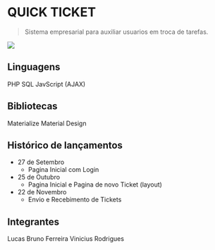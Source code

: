 # QUICK TICKET
> Sistema empresarial para auxiliar usuarios em troca de tarefas.


![](images/logo)

## Linguagens

PHP
SQL
JavScript (AJAX)


## Bibliotecas

Materialize
Material Design


## Histórico de lançamentos

* 27 de Setembro
    * Pagina Inicial com Login
* 25 de Outubro
    * Pagina Inicial e Pagina de novo Ticket (layout)
* 22 de Novembro
    * Envio e Recebimento de Tickets

## Integrantes

Lucas Bruno Ferreira
Vinicius Rodrigues